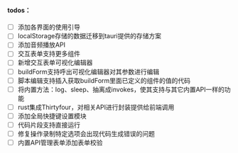 #### todos： 
- [ ] 添加各界面的使用引导
- [ ] localStorage存储的数据迁移到tauri提供的存储方案
- [ ] 添加音频播放API
- [ ] 交互表单支持更多组件
- [ ] 新增交互表单可视化编辑器
- [ ] buildForm支持呼出可视化编辑器对其参数进行编辑
- [ ] 脚本编辑支持插入获取buildForm里面已定义的组件的值的代码
- [ ] 将内置方法：log、sleep、抽离成invokes，使其支持与其它内置API一样的功能
- [ ] rust集成Thirtyfour，对相关API进行封装提供给前端调用
- [ ] 添加全局快捷键设置模块
- [ ] 代码片段支持直接运行
- [ ] 修复操作录制特定选项会出现代码生成错误的问题
- [ ] 内置API管理表单添加表单校验